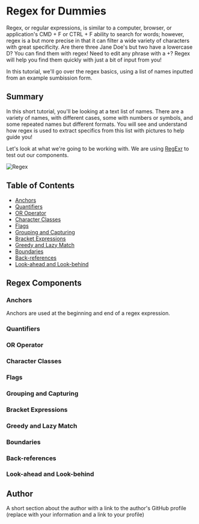 # Regex for Dummies

Regex, or regular expressions, is similar to a computer, browser, or application's CMD + F or CTRL + F ability to search for words; however, regex is a but more precise in that it can filter a wide variety of characters with great specificity. Are there three Jane Doe's but two have a lowercase D? You can find them with regex! Need to edit any phrase with a +? Regex will help you find them quickly with just a bit of input from you!

In this tutorial, we'll go over the regex basics, using a list of names inputted from an example sumbission form.

## Summary

In this short tutorial, you'll be looking at a text list of names. There are a variety of names, with different cases, some with numbers or symbols, and some repeated names but different formats. You will see and understand how regex is used to extract specifics from this list with pictures to help guide you!

Let's look at what we're going to be working with. We are using <a href="https://medium.com/factory-mind/regex-tutorial-a-simple-cheatsheet-by-examples-649dc1c3f285">RegExr</a> to test out our components.

![Regex](https://imgur.com/a/safyJa3)

## Table of Contents

- [Anchors](#anchors)
- [Quantifiers](#quantifiers)
- [OR Operator](#or-operator)
- [Character Classes](#character-classes)
- [Flags](#flags)
- [Grouping and Capturing](#grouping-and-capturing)
- [Bracket Expressions](#bracket-expressions)
- [Greedy and Lazy Match](#greedy-and-lazy-match)
- [Boundaries](#boundaries)
- [Back-references](#back-references)
- [Look-ahead and Look-behind](#look-ahead-and-look-behind)

## Regex Components

### Anchors
Anchors are used at the beginning and end of a regex expression. 

### Quantifiers

### OR Operator

### Character Classes

### Flags

### Grouping and Capturing

### Bracket Expressions

### Greedy and Lazy Match

### Boundaries

### Back-references

### Look-ahead and Look-behind

## Author

A short section about the author with a link to the author's GitHub profile (replace with your information and a link to your profile)
